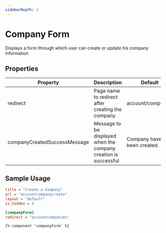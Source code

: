 ```yaml
---
sidebarDepth: 3
---
```


# Company Form 

Displays a form through which user can create or update his company information 

## Properties

| Property                     | Description                                                     | Default                    | Required |
|------------------------------|-----------------------------------------------------------------|----------------------------|----------|
| redirect                     | Page name to redirect after creating the company                | account/companies          | No       |
| companyCreatedSuccessMessage | Message to be displayed when the company creation is successful | Company have been created. | Yes      |


## Sample Usage
  
  ```ini
  title = "Create a Company"
  url = "accountcompanycreate"
  layout = "default"
  is_hidden = 0
  
  [companyForm]
  redirect = "accountcompanies"
  ```
  ```twig
  {% component 'companyForm' %}
  ```


